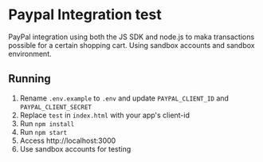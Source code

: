 # Paypal Integration test

PayPal integration using both the JS SDK and node.js to maka transactions possible for a certain shopping cart.
Using sandbox accounts and sandbox environment.

## Running

1. Rename `.env.example` to `.env` and update `PAYPAL_CLIENT_ID` and `PAYPAL_CLIENT_SECRET`
2. Replace `test` in `index.html` with your app's client-id
3. Run `npm install`
4. Run `npm start`
5. Access http://localhost:3000
6. Use sandbox accounts for testing
